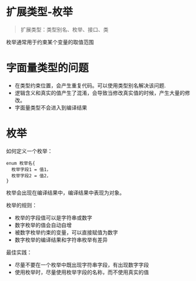 # 扩展类型-枚举

> 扩展类型：类型别名、枚举、接口、类

枚举通常用于约束某个变量的取值范围

# 字面量类型的问题

- 在类型约束位置，会产生重复代码。可以使用类型别名解决该问题.
- 逻辑含义和真实的值产生了混淆，会导致当修改真实值的时候，产生大量的修改。
- 字面量类型不会进入到编译结果

# 枚举

如何定义一个枚举：

```
enum 枚举名{
  枚举字段1 = 值1，
  枚举字段2 = 值2，
}
```

枚举会出现在编译结果中，编译结果中表现为对象。

枚举的规则：

- 枚举的字段值可以是字符串或数字
- 数字枚举的值会自动自增
- 被数字枚举约束的变量，可以直接赋值为数字
- 数字枚举的编译结果和字符串枚举有差异

最佳实践：

- 尽量不要在一个枚举中既出现字符串字段，有出现数字字段
- 使用枚举时，尽量使用枚举字段的名称，而不使用真实的值